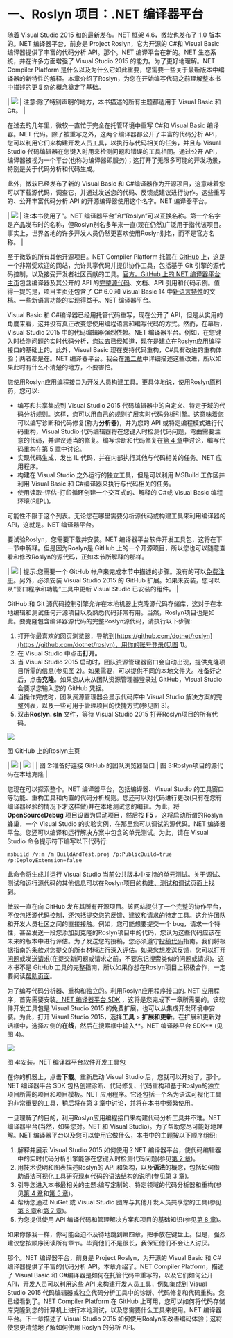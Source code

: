 # 一、Roslyn 项目：.NET 编译器平台

随着 Visual Studio 2015 和的最新发布。NET 框架 4.6，微软也发布了 1.0 版本的。NET 编译器平台，前身是 Project Roslyn，它为开源的 C#和 Visual Basic 编译器提供了丰富的代码分析 API。那个。NET 编译平台在新的。NET 生态系统，并在许多方面增强了 Visual Studio 2015 的能力。为了更好地理解。NET Compiler Platform 是什么以及为什么它如此重要，您需要一些关于最新版本中编译器的新特性的解释。本章介绍了Roslyn，为您在开始编写代码之前理解整本书中描述的更复杂的概念奠定了基础。

| ![](img/00003.gif) | 注意:除了特别声明的地方，本书描述的所有主题都适用于 Visual Basic 和 C#。 |

在过去的几年里，微软一直忙于完全在托管环境中重写 C#和 Visual Basic 编译器。NET 代码。除了被重写之外，这两个编译器都公开了丰富的代码分析 API，您可以利用它们来构建开发人员工具，以执行与代码相关的任务，并且与 Visual Studio 代码编辑器在您键入时用来检测问题和错误的工具相同。通过公开 API，编译器被视为一个平台(也称为编译器即服务)；这打开了无限多可能的开发场景，特别是关于代码分析和代码生成。

此外，微软已经发布了新的 Visual Basic 和 C#编译器作为开源项目，这意味着您可以下载源代码，调查它，并通过发送您的代码、反馈或建议进行协作。这些重写的、公开丰富代码分析 API 的开源编译器使用这个名字。NET 编译器平台。

| ![](img/00003.gif) | 注:本书使用了”。NET 编译器平台”和“Roslyn”可以互换名称。第一个名字是产品发布时的名称，但Roslyn别名多年来一直(现在仍然)广泛用于指代该项目。事实上，世界各地的许多开发人员仍然更喜欢使用Roslyn别名，而不是官方名称。 |

至于微软的所有其他开源项目。NET Compiler Platform 托管在 [GitHub](https://github.com) 上，这是一个非常受欢迎的网站，允许共享代码并提供协作工具，包括基于 Git 引擎的源代码控制，以及接受开发者社区贡献的工具。[官方。GitHub 上的 NET 编译器平台主页](https://github.com/dotnet/roslyn)包含编译器及其公开的 API 的[完整源代码](http://source.roslyn.io/)、文档、API 引用和代码示例。值得一提的是，项目主页还包含了 C# 6.0 和 Visual Basic 14 中[新语言特性](https://github.com/dotnet/roslyn/wiki/Languages-features-in-C%23-6-and-VB-14)的文档。一些新语言功能的实现得益于。NET 编译器平台。

Visual Basic 和 C#编译器已经用托管代码重写，现在公开了 API，但是从实用的角度来看，这并没有真正改变您使用编程语言和编写代码的方式。然而，在幕后，Visual Studio 2015 中的代码编辑器强烈依赖。NET 编译器平台。例如，在您键入时检测问题的实时代码分析，您过去已经知道，现在是建立在Roslyn应用编程接口的基础上的。此外，Visual Basic 现在支持代码重构，C#具有改进的重构体验；两者都是在。NET 编译器平台。我会在[第二章](2.html#_Chapter_2_Coding)中详细描述这些改进，所以如果此时有什么不清楚的地方，不要害怕。

您使用Roslyn应用编程接口为开发人员构建工具。更具体地说，使用Roslyn原料药，您可以:

*   编写和共享集成到 Visual Studio 2015 代码编辑器中的自定义、特定于域的代码分析规则。这样，您可以用自己的规则扩展实时代码分析引擎。这意味着您可以编写诊断和代码修复(称为**分析器**)，并为您的 API 或特定编程模式进行代码重构，Visual Studio 代码编辑器将在您键入时检测代码问题，弯曲需要注意的代码，并建议适当的修复。编写诊断和代码修复在[第 4 章](4.html#_Chapter_4_Writing)中讨论，编写代码重构在[第 5 章](5.html#_Chapter_5_Writing)中讨论。
*   实现代码生成，发出 IL 代码，并在内部执行其他与代码相关的任务。NET 应用程序。
*   构建在 Visual Studio 之外运行的独立工具，但是可以利用 MSBuild 工作区并利用 Visual Basic 和 C#编译器来执行与代码相关的任务。
*   使用读取-评估-打印循环创建一个交互式的、解释的 C#或 Visual Basic 编程环境(REPL)。

可能性不限于这个列表。无论您在哪里需要分析源代码或构建工具来利用编译器的 API，这就是。NET 编译器平台。

要试验Roslyn，您需要下载并安装。NET 编译器平台软件开发工具包，这将在下一节中解释。但是因为Roslyn是 GitHub 上的一个开源项目，所以您也可以随意查看和修改Roslyn的源代码，正如本节所解释的那样。

| ![](img/00004.jpeg) | 提示:您需要一个 GitHub 帐户来完成本节中描述的步骤。没有的可以[免费注册](https://github.com/join)。另外，必须安装 Visual Studio 2015 的 GitHub 扩展。如果未安装，您可以从“窗口程序和功能”工具中更新 Visual Studio 已安装的组件。 |

GitHub 和 Git 源代码控制引擎允许在本地机器上克隆源代码存储库，这对于在本地编辑和测试任何开源项目以及熟悉代码非常有用。当然，Roslyn项目也是如此。要克隆包含编译器源代码的完整Roslyn源代码，请执行以下步骤:

1.  打开你最喜欢的网页浏览器，导航到[https://github.com/dotnet/roslyn](https://github.com/dotnet/roslyn)，用你的账号登录(见图 1)。
2.  在 Visual Studio 中点击**打开。**
3.  当 Visual Studio 2015 启动时，团队资源管理器窗口会自动出现，提供克隆项目所需的信息(参见图 2)。如果需要，可以提供不同的本地文件夹。准备好之后，点击**克隆**。如果您从未从团队资源管理器登录过 GitHub，Visual Studio 会要求您输入您的 GitHub 凭据。
4.  当操作完成时，团队资源管理器会显示代码库中 Visual Studio 解决方案的完整列表，以及一些可用于管理项目的快捷方式(参见图 3)。
5.  双击**Roslyn. sln** 文件，等待 Visual Studio 2015 打开Roslyn项目的所有代码。

![](img/00005.jpeg)

图 GitHub 上的Roslyn主页

| ![](img/00006.jpeg) | ![](img/00007.jpeg) |
| 图 2:准备好连接 GitHub 的团队浏览器窗口 | 图 3:Roslyn项目的源代码在本地克隆 |

您现在可以探索整个。NET 编译器平台，包括编译器、Visual Studio 的工具窗口等功能、重构工具和内置的代码分析规则。您还可以对代码进行更改(只有在您有编译器经验的情况下才这样做)并在本地测试您的编辑。为此，将 **OpenSourceDebug** 项目设置为启动项目，然后按 **F5** 。这将启动所谓的Roslyn蜂巢，一个 Visual Studio 的实验实例，在那里您可以调试的源代码。NET 编译器平台。您还可以编译和运行解决方案中包含的单元测试。为此，请在 Visual Studio 命令提示符下编写以下代码行:

`msbuild /v:m /m BuildAndTest.proj /p:PublicBuild=true /p:DeployExtension=false`

此命令将生成并运行 Visual Studio 当前公共版本中支持的单元测试。关于调试、测试和运行源代码的其他信息可以在Roslyn项目的[构建、测试和调试](https://github.com/dotnet/roslyn/wiki/Building%20Testing%20and%20Debugging)页面上找到。

微软一直在向 GitHub 发布其所有开源项目。该网站提供了一个完整的协作平台，不仅包括源代码控制，还包括提交您的反馈、建议和请求的特定工具。这允许团队和开发人员社区之间的直接接触。例如，您可能想要提交一个 bug，请求一个特性，甚至发送一段您添加到克隆的Roslyn项目中的代码，您认为这些代码应该在未来的版本中进行评估。为了发送您的投稿，您必须遵守[投稿代码](https://github.com/dotnet/roslyn/wiki/Contributing-Code)指南。我们将根据指南的条款对您提交的所有材料进行深入评估。如果您想发送反馈，您可以打开[问题](https://github.com/dotnet/roslyn/issues?q=is%3Aopen+is%3Aissue)或发送[请求](https://github.com/dotnet/roslyn/pulls?q=is%3Aopen+is%3Apr)(在提交新问题或请求之前，不要忘记搜索类似的问题或请求)。这本书不是 GitHub 工具的完整指南，所以如果你想在Roslyn项目上积极合作，一定要阅读[帮助页面](https://help.github.com)。

为了编写代码分析器、重构和独立的。利用Roslyn应用程序接口的. NET 应用程序，首先需要安装[。NET 编译器平台 SDK](https://visualstudiogallery.msdn.microsoft.com/2ddb7240-5249-4c8c-969e-5d05823bcb89) ，这将是您完成下一章所需要的。该软件开发工具包是 Visual Studio 2015 的免费扩展，也可以从集成开发环境中安装。为此，打开 Visual Studio 2015，选择**工具** > **扩展和更新**。在扩展和更新对话框中，选择左侧的**在线**，然后在搜索框中输入**。NET 编译器平台 SDK** (见图 4)。

![](img/00008.jpeg)

图 4:安装。NET 编译器平台软件开发工具包

在你的机器上，点击**下载**。重新启动 Visual Studio 后，您就可以开始了。那个。NET 编译器平台 SDK 包括创建诊断、代码修复、代码重构和基于Roslyn的独立项目所需的项目和项目模板。NET 应用程序。它还包括一个名为语法可视化工具的非常重要的工具，稍后将在[第 3 章](3.html#_Chapter_3_Walking)中讨论，并将在本书中频繁使用。

一旦理解了的目的，利用Roslyn应用编程接口来构建代码分析工具并不难。NET 编译器平台(当然，如果您对。NET 和 Visual Studio)。为了帮助您尽可能好地理解。NET 编译器平台以及您可以使用它做什么，本书中的主题按以下顺序组织:

1.  解释并展示 Visual Studio 2015 如何使用？NET 编译器平台，使代码编辑器中的实时代码分析引擎能够在您键入时检测代码问题(参见[第 2 章](2.html#_Chapter_2_Coding))。
2.  用技术说明和图表描述Roslyn的 API 和架构，以及**语法**的概念，包括如何借助语法可视化工具研究现有代码的语法结构的说明(参见[第 3 章](3.html#_Chapter_3_Walking))。
3.  引导您进入本书最相关的主题:编写定制的、特定领域的代码分析器和重构(参见[第 4 章](4.html#_Chapter_4_Writing)和[第 5 章](5.html#_Chapter_5_Writing))。
4.  帮助您通过 NuGet 或 Visual Studio 图库与其他开发人员共享您的工具(参见[第 6 章](6.html#_Chapter_6_Deploying)和[第 7 章](7.html#_Chapter_7_Deploying))。
5.  为您提供使用 API 编译代码和管理解决方案和项目的基础知识(参见[第 8 章](8.html#_Chapter_8_Workspaces%2C))。

如果你像我一样，你可能会迫不及待地跳到第四章，把手放在键盘上。但是，强烈建议您按顺序阅读所有章节。毕竟他们不是很长，我保证他们不会让人讨厌。

那个。NET 编译器平台，前身是 Project Roslyn，为开源的 Visual Basic 和 C#编译器提供了丰富的代码分析 API。本章介绍了。NET Compiler Platform，描述了 Visual Basic 和 C#编译器是如何在托管代码中重写的，以及它们如何公开 API，开发人员可以利用这些 API 来构建开发人员工具，例如集成到 Visual Studio 2015 代码编辑器或独立代码分析工具中的诊断、代码修复和代码重构。您已经看到了。NET Compiler Platform 在 GitHub 上可用，您可以如何将代码存储库克隆到您的计算机上进行本地测试，以及您需要什么工具来使用。NET 编译器平台。下一章描述了 Visual Studio 2015 如何使用Roslyn来改善编码体验；这将使您更清楚地了解如何使用 Roslyn 的分析 API。